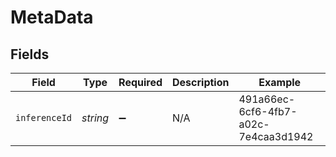 # MetaData


## Fields

| Field                                | Type                                 | Required                             | Description                          | Example                              |
| ------------------------------------ | ------------------------------------ | ------------------------------------ | ------------------------------------ | ------------------------------------ |
| `inferenceId`                        | *string*                             | :heavy_minus_sign:                   | N/A                                  | 491a66ec-6cf6-4fb7-a02c-7e4caa3d1942 |